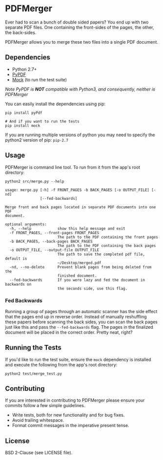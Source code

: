 # PDFMerger #

Ever had to scan a bunch of double sided papers? You end up with two separate
PDF files. One containing the front-sides of the pages, the other, the
back-sides.

PDFMerger allows you to merge these two files into a single PDF document.

## Dependencies ##

- Python 2.7+
- [PyPDF](https://pypi.python.org/pypi/PyPDF2/1.19)
- [Mock](https://pypi.python.org/pypi/mock/) (to run the test suite)

*Note PyPDF is **NOT** compatible with Python3, and consequently, neither is
PDFMerger*

You can easily install the dependencies using pip:

    pip install pyPdf

    # And if you want to run the tests
    pip install mock

If you are running multiple versions of python you may need to specify the
python2 version of pip: `pip-2.7`

## Usage ##

PDFMerger is command line tool. To run from it from the app's root directory:

    python2 src/merge.py --help

    usage: merge.py [-h] -f FRONT_PAGES -b BACK_PAGES [-o OUTPUT_FILE] [-nd]
                    [--fed-backwards]

    Merge front and back pages located in separate PDF documents into one PDF
    document.

    optional arguments:
      -h, --help            show this help message and exit
      -f FRONT_PAGES, --front-pages FRONT_PAGES
                            The path to the PDF containing the front pages
      -b BACK_PAGES, --back-pages BACK_PAGES
                            The path to the PDF containing the back pages
      -o OUTPUT_FILE, --output-file OUTPUT_FILE
                            The path to save the completed pdf file, default is
                            ~/Desktop/merged.pdf
      -nd, --no-delete      Prevent blank pages from being deleted from the
                            finished document.
      --fed-backwards       If you were lazy and fed the document in backwards on
                            the seconds side, use this flag.

### Fed Backwards ###

Running a group of pages through an automatic scanner has the side effect that
the pages end up in reverse order. Instead of manually reshuffling these
papers before scanning the back sides, you can scan the back pages just like
this and pass the `--fed-backwards` flag. The pages in the finalized document
will be placed in the correct order. Pretty neat, right?

## Running the Tests ##

If you'd like to run the test suite, ensure the `mock` dependency is
installed and execute the following from the app's root directory:

    python2 test/merge_test.py

## Contributing ##

If you are interested in contributing to PDFMerger please ensure your
commits follow a few simple guidelines.

- Write tests, both for new functionality and for bug fixes.
- Avoid trailing whitespace.
- Format commit messages in the imperative present tense.

## License ##

BSD 2-Clause (see LICENSE file).
